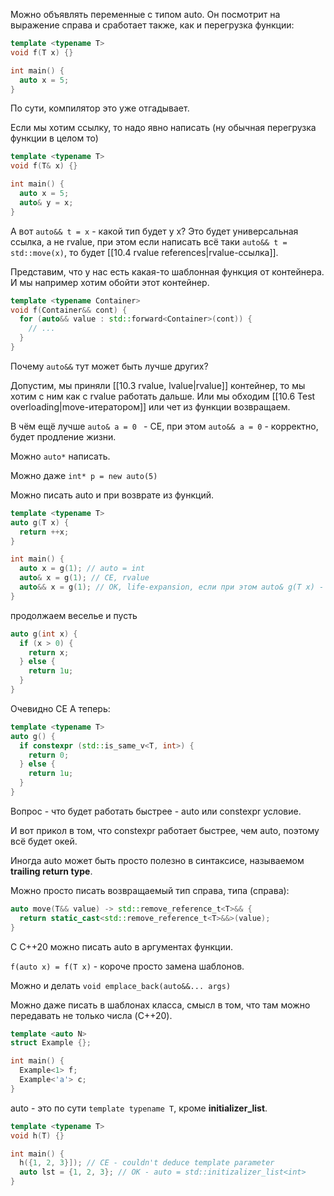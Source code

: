 Можно объявлять переменные с типом auto. Он посмотрит на выражение справа и сработает также, как и перегрузка функции:
```cpp
template <typename T>
void f(T x) {}

int main() {
  auto x = 5;
}
```
По сути, компилятор это уже отгадывает.

Если мы хотим ссылку, то надо явно написать (ну обычная перегрузка функции в целом то)

```cpp
template <typename T>
void f(T& x) {}

int main() {
  auto x = 5;
  auto& y = x;
}
```

А вот `auto&& t = x` - какой тип будет у x? Это будет универсальная ссылка, а не rvalue, при этом если написать всё таки `auto&& t = std::move(x)`, то будет [[10.4 rvalue references|rvalue-ссылка]].

Представим, что у нас есть какая-то шаблонная функция от контейнера. И мы например хотим обойти этот контейнер.

```cpp
template <typename Container>
void f(Container&& cont) {
  for (auto&& value : std::forward<Container>(cont)) {
    // ...
  }
}
```

Почему `auto&&` тут может быть лучше других?

Допустим, мы приняли [[10.3 rvalue, lvalue|rvalue]] контейнер, то мы хотим с ним как с rvalue работать дальше.
Или мы обходим [[10.6 Test overloading|move-итератором]] или чет из функции возвращаем.

В чём ещё лучше
`auto& a = 0 ` - CE, при этом `auto&& a = 0` - корректно, будет продление жизни.

Можно `auto*` написать.

Можно даже `int* p = new auto(5)`

Можно писать auto и при возврате из функций.

```cpp
template <typename T>
auto g(T x) {
  return ++x;
}

int main() {
  auto x = g(1); // auto = int
  auto& x = g(1); // CE, rvalue
  auto&& x = g(1); // OK, life-expansion, если при этом auto& g(T x) - битая ссылка
}
```

продолжаем веселье и пусть

```cpp
auto g(int x) {
  if (x > 0) {
    return x;
  } else {
    return 1u;
  }
}
```
Очевидно CE
А теперь:
```cpp
template <typename T>
auto g() {
  if constexpr (std::is_same_v<T, int>) {
    return 0;
  } else {
    return 1u;
  }
}
```
Вопрос - что будет работать быстрее - auto или constexpr условие. 

И вот прикол в том, что constexpr работает быстрее, чем auto, поэтому всё будет окей.

Иногда auto может быть просто полезно в синтаксисе, называемом **trailing return type**.

Можно просто писать возвращаемый тип справа, типа (справа):
```cpp
auto move(T&& value) -> std::remove_reference_t<T>&& {
  return static_cast<std::remove_reference_t<T>&&>(value);
}
```

С C++20 можно писать auto в аргументах функции.

`f(auto x) = f(T x)` - короче просто замена шаблонов.

Можно и делать `void emplace_back(auto&&... args)`

Можно даже писать в шаблонах класса, смысл в том, что там можно передавать не только числа (C++20).

```cpp
template <auto N>
struct Example {};

int main() {
  Example<1> f;
  Example<'a'> c;
}
```
auto - это по сути `template typename T`, кроме **initializer_list**.

```cpp
template <typename T>
void h(T) {}

int main() {
  h({1, 2, 3}]); // CE - couldn't deduce template parameter
  auto lst = {1, 2, 3}; // OK - auto = std::initizalizer_list<int>
}
```

